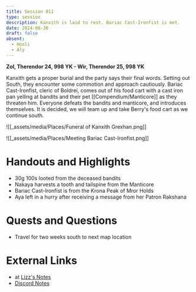 ```yaml
---
title: Session 011
type: session
description: Kanxith is laid to rest. Bariac Cast-Ironfist is met.
date: 2024-06-30
draft: false
absent:
  - Hooli
  - Aly
---
```

**Zol, Therendor 24, 998 YK - Wir, Therendor 25, 998 YK**

Kanxith gets a proper burial and the party says their final words. Setting out South, they encounter some commotion and approach cautiously. Bariac Cast-Ironfist, cleric of Boldrei, comes out of his food cart with a cast iron pan yelling at bandits and their pet [[Compendium/Manticore]] as they threaten him. Everyone defeats the bandits and manticore, and introduces themselves. It is decided, we will team up and take Berry's food cart as we continue south.

![[_assets/media/Places/Funeral of Kanxith Grexhan.png]]

![[_assets/media/Places/Meeting Bariac Cast-Ironfist.png]]
# Handouts and Highlights
- 30g 100s looted from the deceased bandits  
- Nakaya harvests a tooth and tailspine from the Manticore  
- Bariac Cast-Ironfist is from the Krona Peak of Mror Holds  
- Aya left in a hurry after receiving a message from her Patron Rakshana
# Quests and Questions
- Travel for two weeks south to next map location
# External Links
- at [Lizz's Notes](https://docs.google.com/document/d/1J33aBWlHE9Q3B2MMNnUZiaMUoW-X7qpKUtETTQmvalc/edit)
- [Discord Notes](https://discord.com/channels/283480767844057088/1208993465531105380/1257110841573118063)